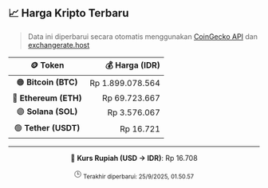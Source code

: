 

<!-- HARGA_KRIPTO -->
## 📈 Harga Kripto Terbaru

> Data ini diperbarui secara otomatis menggunakan [CoinGecko API](https://www.coingecko.com/) dan [exchangerate.host](https://exchangerate.host/)

<div align="center">

| 🪙 Token | 💰 Harga (IDR) |
|:------:|---------------:|
| 🟠 **Bitcoin (BTC)**   | Rp 1.899.078.564 |
| 🔵 **Ethereum (ETH)**  | Rp 69.723.667 |
| 🟣 **Solana (SOL)**    | Rp 3.576.067 |
| 🟢 **Tether (USDT)**   | Rp 16.721 |

---

💱 **Kurs Rupiah (USD → IDR)**: Rp 16.708

🕒 <sub>Terakhir diperbarui: 25/9/2025, 01.50.57</sub>

</div>
<!-- /HARGA_KRIPTO -->